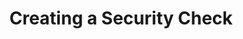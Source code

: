 ---
layout: tutorial
title: Creating a Security Check
breadcrumb_title: Creating a security check
relevantTo: [android,ios,windows,cordova]
weight: 2
---